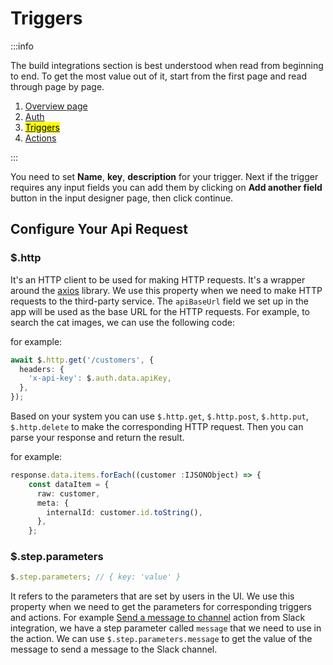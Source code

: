 # Triggers

:::info

The build integrations section is best understood when read from beginning to end. To get the most value out of it, start from the first page and read through page by page.

1. [Overview page](/integrator-hub/overview)
2. [Auth](/integrator-hub/authentication)
3. [<mark>Triggers</mark>](/integrator-hub/triggers)
4. [Actions](/integrator-hub/actions)

:::

You need to set **Name**, **key**, **description** for your trigger. Next if the trigger requires any input fields you can add them by clicking on **Add another field** button in the input designer page, then click continue.


## Configure Your Api Request

### $.http

It's an HTTP client to be used for making HTTP requests. It's a wrapper around the [axios](https://axios-http.com) library. We use this property when we need to make HTTP requests to the third-party service. The `apiBaseUrl` field we set up in the app will be used as the base URL for the HTTP requests. For example, to search the cat images, we can use the following code:

for example: 

```typescript
await $.http.get('/customers', {
  headers: {
    'x-api-key': $.auth.data.apiKey,
  },
});
```

Based on your system you can use `$.http.get`, `$.http.post`, `$.http.put`, `$.http.delete` to make the corresponding HTTP request. Then you can parse your response and return the result.

for example: 

```typescript
response.data.items.forEach((customer :IJSONObject) => {
    const dataItem = {
      raw: customer,
      meta: {
        internalId: customer.id.toString(),
      },
    };
```


### $.step.parameters

```typescript
$.step.parameters; // { key: 'value' }
```

It refers to the parameters that are set by users in the UI. We use this property when we need to get the parameters for corresponding triggers and actions. For example [Send a message to channel](https://github.com/automatisch/automatisch/blob/main/packages/backend/src/apps/slack/actions/send-a-message-to-channel/post-message.ts) action from Slack integration, we have a step parameter called `message` that we need to use in the action. We can use `$.step.parameters.message` to get the value of the message to send a message to the Slack channel.


